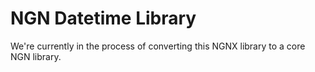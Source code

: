 # NGN Datetime Library

We're currently in the process of converting this NGNX library to a core NGN library.
